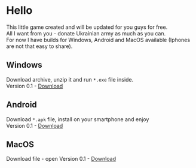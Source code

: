 # Hello
<p>This little game created and will be updated for you guys for free.<br>
 All I want from you - donate Ukrainian army as much as you can.<br>
 For now I have builds for Windows, Android and MacOS available (Iphones are not that easy to share).</p>

 ## Windows
 Download archive, unzip it and run `*.exe` file inside. <br> 
 Version 0.1 - [Download](https://objects.githubusercontent.com/github-production-release-asset-2e65be/480123558/d9d569ff-c675-4bf9-9cc7-2294e3779667?X-Amz-Algorithm=AWS4-HMAC-SHA256&X-Amz-Credential=AKIAIWNJYAX4CSVEH53A%2F20220410%2Fus-east-1%2Fs3%2Faws4_request&X-Amz-Date=20220410T205232Z&X-Amz-Expires=300&X-Amz-Signature=9379ae1cf1f1bc31bd25810d4fd758cee750dcf801f645030f2789f0c956da0b&X-Amz-SignedHeaders=host&actor_id=36207304&key_id=0&repo_id=480123558&response-content-disposition=attachment%3B%20filename%3DHelpUkraine-0.1.zip&response-content-type=application%2Foctet-stream)

 ## Android
 Download `*.apk` file, install on your smartphone and enjoy<br>
 Version 0.1 - [Download](https://objects.githubusercontent.com/github-production-release-asset-2e65be/480123558/86fbb60a-6db8-4f53-9b38-66f92e7af2a4?X-Amz-Algorithm=AWS4-HMAC-SHA256&X-Amz-Credential=AKIAIWNJYAX4CSVEH53A%2F20220410%2Fus-east-1%2Fs3%2Faws4_request&X-Amz-Date=20220410T204904Z&X-Amz-Expires=300&X-Amz-Signature=4cf659ca0952c38f8c9d928650074d4810949102faa6f0a4c3fd732e2640f18c&X-Amz-SignedHeaders=host&actor_id=36207304&key_id=0&repo_id=480123558&response-content-disposition=attachment%3B%20filename%3DHelpUkraine-0.1.apk&response-content-type=application%2Fvnd.android.package-archive)

 ## MacOS
 Download file - open
 Version 0.1 - [Download](https://objects.githubusercontent.com/github-production-release-asset-2e65be/480123558/9d7c1bc3-eabd-44c5-a9a3-b54f9fe5992c?X-Amz-Algorithm=AWS4-HMAC-SHA256&X-Amz-Credential=AKIAIWNJYAX4CSVEH53A%2F20220410%2Fus-east-1%2Fs3%2Faws4_request&X-Amz-Date=20220410T204832Z&X-Amz-Expires=300&X-Amz-Signature=8e6be763fce76cf63a133d81f9c6135c040a818a9cef37c37de02b566f3cb58d&X-Amz-SignedHeaders=host&actor_id=36207304&key_id=0&repo_id=480123558&response-content-disposition=attachment%3B%20filename%3DHelpUkraine-0.1.app.zip&response-content-type=application%2Foctet-stream)
